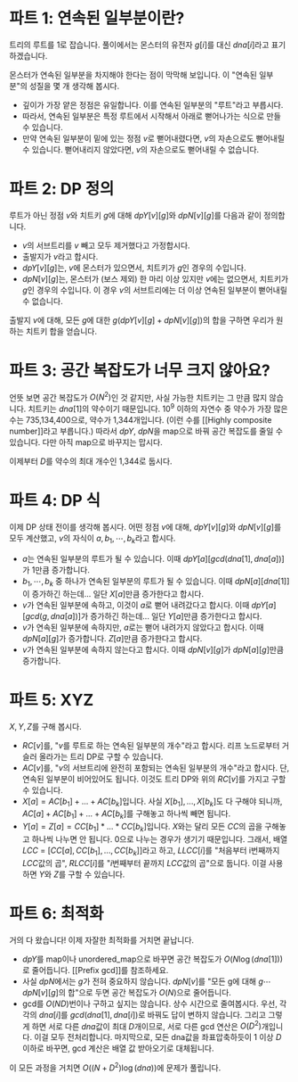# 파트 1: 연속된 일부분이란?
트리의 루트를 1로 잡습니다. 풀이에서는 몬스터의 유전자 $g[i]$를 대신 $dna[i]$라고 표기하겠습니다.

몬스터가 연속된 일부분을 차지해야 한다는 점이 막막해 보입니다. 이 "연속된 일부분"의 성질을 몇 개 생각해 봅시다.
* 깊이가 가장 얕은 정점은 유일합니다. 이를 연속된 일부분의 "루트"라고 부릅시다.
* 따라서, 연속된 일부분은 특정 루트에서 시작해서 아래로 뻗어나가는 식으로 만들 수 있습니다.
* 만약 연속된 일부분이 밑에 있는 정점 $v$로 뻗어내렸다면, $v$의 자손으로도 뻗어내릴 수 있습니다. 뻗어내리지 않았다면, $v$의 자손으로도 뻗어내릴 수 없습니다.

# 파트 2: DP 정의
루트가 아닌 정점 $v$와 치트키 $g$에 대해 $dpY[v][g]$와 $dpN[v][g]$를 다음과 같이 정의합니다.
* $v$의 서브트리를 $v$ 빼고 모두 제거했다고 가정합시다.
* 출발지가 $v$라고 합시다.
* $dpY[v][g]$는, $v$에 몬스터가 있으면서, 치트키가 $g$인 경우의 수입니다.
* $dpN[v][g]$는, 몬스터가 (보스 제외) 한 마리 이상 있지만 $v$에는 없으면서, 치트키가 $g$인 경우의 수입니다. 이 경우 $v$의 서브트리에는 더 이상 연속된 일부분이 뻗어내릴 수 없습니다.

출발지 $v$에 대해, 모든 $g$에 대한 $g(dpY[v][g] + dpN[v][g])$의 합을 구하면 우리가 원하는 치트키 합을 얻습니다.

# 파트 3: 공간 복잡도가 너무 크지 않아요?
언뜻 보면 공간 복잡도가 $O(N^2)$인 것 같지만, 사실 가능한 치트키는 그 만큼 많지 않습니다. 치트키는 $dna[1]$의 약수이기 때문입니다. $10^9$ 이하의 자연수 중 약수가 가장 많은 수는 735,134,400으로, 약수가 1,344개입니다. (이런 수를 [[Highly composite number]]라고 부릅니다.) 따라서 $dpY$, $dpN$을 map으로 바꿔 공간 복잡도를 줄일 수 있습니다. 다만 아직 map으로 바꾸지는 맙시다.

이제부터 $D$를 약수의 최대 개수인 1,344로 둡시다.

# 파트 4: DP 식
이제 DP 상태 전이를 생각해 봅시다. 어떤 정점 $v$에 대해, $dpY[v][g]$와 $dpN[v][g]$를 모두 계산했고, $v$의 자식이 $a, b_1, \cdots, b_k$라고 합시다.
* $a$는 연속된 일부분의 루트가 될 수 있습니다. 이때 $dpY[a][gcd(dna[1], dna[a])]$가 1만큼 증가합니다.
* $b_1, \cdots, b_k$ 중 하나가 연속된 일부분의 루트가 될 수 있습니다. 이때 $dpN[a][dna[1]]$이 증가하긴 하는데... 일단 $X[a]$만큼 증가한다고 합시다.
* $v$가 연속된 일부분에 속하고, 이것이 $a$로 뻗어 내려갔다고 합시다. 이때 $dpY[a][gcd(g, dna[a])]$가 증가하긴 하는데... 일단 $Y[a]$만큼 증가한다고 합시다.
* $v$가 연속된 일부분에 속하지만, $a$로는 뻗어 내려가지 않았다고 합시다. 이때 $dpN[a][g]$가 증가합니다. $Z[a]$만큼 증가한다고 합시다.
* $v$가 연속된 일부분에 속하지 않는다고 합시다. 이때 $dpN[v][g]$가 $dpN[a][g]$만큼 증가합니다.

# 파트 5: XYZ
$X, Y, Z$를 구해 봅시다.

* $RC[v]$를, "$v$를 루트로 하는 연속된 일부분의 개수"라고 합시다. 리프 노드로부터 거슬러 올라가는 트리 DP로 구할 수 있습니다.
* $AC[v]$를, "$v$의 서브트리에 완전히 포함되는 연속된 일부분의 개수"라고 합시다. 단, 연속된 일부분이 비어있어도 됩니다. 이것도 트리 DP와 위의 $RC[v]$를 가지고 구할 수 있습니다.
* $X[a] = AC[b_1] + ... + AC[b_k]$입니다. 사실 $X[b_1], ..., X[b_k]$도 다 구해야 되니까, $AC[a] + AC[b_1] + ... + AC[b_k]$를 구해놓고 하나씩 빼면 됩니다.
* $Y[a] = Z[a] = CC[b_1] * ... * CC[b_k]$입니다. $X$와는 달리 모든 $CC$의 곱을 구해놓고 하나씩 나누면 안 됩니다. 0으로 나누는 경우가 생기기 때문입니다. 그래서, 배열 $LCC$ = $[CC[a], CC[b_1], ..., CC[b_k]]$라고 하고, $LLCC[i]$를 "처음부터 i번째까지 $LCC$값의 곱", $RLCC[i]$를 "$i$번째부터 끝까지 $LCC$값의 곱"으로 둡니다. 이걸 사용하면 $Y$와 $Z$를 구할 수 있습니다.

# 파트 6: 최적화
거의 다 왔습니다! 이제 자잘한 최적화를 거치면 끝납니다.
* $dpY$를 map이나 unordered_map으로 바꾸면 공간 복잡도가 $O(N \log(dna[1]))$로 줄어듭니다. [[Prefix gcd]]를 참조하세요.
* 사실 $dpN$에서는 $g$가 전혀 중요하지 않습니다. $dpN[v]$를 "모든 g에 대해 $g\cdots dpN[v][g]$의 합"으로 두면 공간 복잡도가 $O(N)$으로 줄어듭니다.
* gcd를 $O(ND)$번이나 구하고 싶지는 않습니다. 상수 시간으로 줄여봅시다. 우선, 각각의 $dna[i]$를 $gcd(dna[1], dna[i])$로 바꿔도 답이 변하지 않습니다. 그리고 그렇게 하면 서로 다른 $dna$값이 최대 $D$개이므로, 서로 다른 gcd 연산은 $O(D^2)$개입니다. 이걸 모두 전처리합니다. 마지막으로, 모든 dna값을 좌표압축하듯이 1 이상 $D$ 이하로 바꾸면, gcd 계산은 배열 값 받아오기로 대체됩니다.

이 모든 과정을 거치면 $O((N+D^2)\log(dna))$에 문제가 풀립니다.